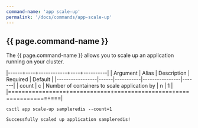 ```yaml
---
command-name: 'app scale-up'
permalink: '/docs/commands/app-scale-up'
---
```


<h2> {{ page.command-name }} </h2>

<p>
The {{ page.command-name }} allows you to scale up an application running on your cluster.
</p>

|------+----+------------+----+----------|
| Argument | Alias | Description | Required | Default |
|-----------------|------|-----------|----------------|-------|
| count | c | Number of containers to scale application by | n | 1 |
|=================+============+=================+================+===|

~~~
csctl app scale-up sampleredis --count=1

Successfully scaled up application sampleredis!
~~~
